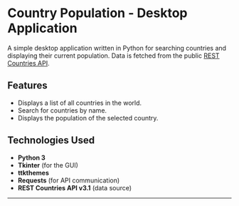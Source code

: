 # Country Population - Desktop Application

A simple desktop application written in Python for searching countries and displaying their current population. Data is fetched from the public [REST Countries API](https://restcountries.com/).

## Features

* Displays a list of all countries in the world.
* Search for countries by name.
* Displays the population of the selected country.

## Technologies Used

* **Python 3**
* **Tkinter** (for the GUI)
* **ttkthemes** 
* **Requests** (for API communication)
* **REST Countries API v3.1** (data source)


---


